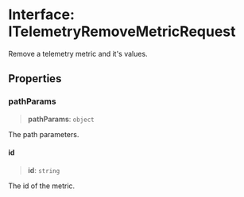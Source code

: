 # Interface: ITelemetryRemoveMetricRequest

Remove a telemetry metric and it's values.

## Properties

### pathParams

> **pathParams**: `object`

The path parameters.

#### id

> **id**: `string`

The id of the metric.
